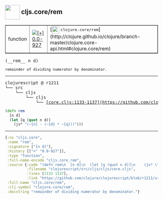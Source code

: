 ## <img width="48px" valign="middle" src="http://i.imgur.com/Hi20huC.png"> cljs.core/rem

 <table border="1">
<tr>
<td>function</td>
<td><a href="https://github.com/cljsinfo/api-refs/tree/0.0-927"><img valign="middle" alt="[+] 0.0-927" src="https://img.shields.io/badge/+-0.0--927-lightgrey.svg"></a> </td>
<td>
[<img height="24px" valign="middle" src="http://i.imgur.com/1GjPKvB.png"> <samp>clojure.core/rem</samp>](http://clojure.github.io/clojure/branch-master/clojure.core-api.html#clojure.core/rem)
</td>
</tr>
</table>

 <samp>
(__rem__ n d)<br>
</samp>

```
remainder of dividing numerator by denominator.
```

---

 <pre>
clojurescript @ r1211
└── src
    └── cljs
        └── cljs
            └── <ins>[core.cljs:1133-1137](https://github.com/clojure/clojurescript/blob/r1211/src/cljs/cljs/core.cljs#L1133-L1137)</ins>
</pre>

```clj
(defn rem
  [n d]
  (let [q (quot n d)]
    (js* "(~{n} - (~{d} * ~{q}))")))
```


---

```clj
{:ns "cljs.core",
 :name "rem",
 :signature ["[n d]"],
 :history [["+" "0.0-927"]],
 :type "function",
 :full-name-encode "cljs.core_rem",
 :source {:code "(defn rem\n  [n d]\n  (let [q (quot n d)]\n    (js* \"(~{n} - (~{d} * ~{q}))\")))",
          :filename "clojurescript/src/cljs/cljs/core.cljs",
          :lines [1133 1137],
          :link "https://github.com/clojure/clojurescript/blob/r1211/src/cljs/cljs/core.cljs#L1133-L1137"},
 :full-name "cljs.core/rem",
 :clj-symbol "clojure.core/rem",
 :docstring "remainder of dividing numerator by denominator."}

```
